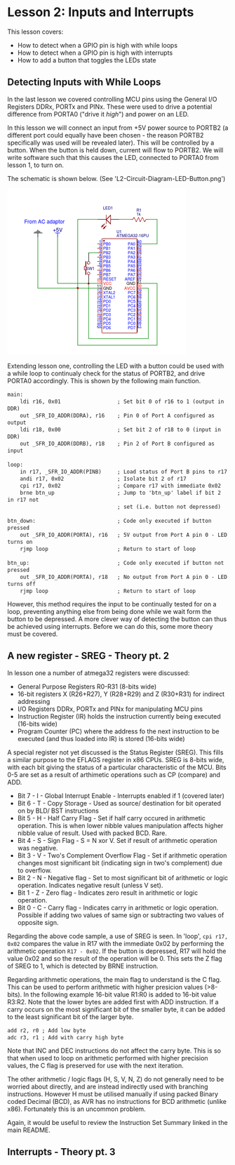 Lesson 2: Inputs and Interrupts
===============================

This lesson covers:
 - How to detect when a GPIO pin is high with while loops
 - How to detect when a GPIO pin is high with interrupts
 - How to add a button that toggles the LEDs state

Detecting Inputs with While Loops
---------------------------------

In the last lesson we covered controlling MCU pins using the General I/O 
Registers DDRx, PORTx and PINx. These were used to drive a potential difference
from PORTA0 ("drive it _high_") and power on an LED.

In this lesson we will connect an input from +5V power source to PORTB2 (a
different port could equally have been chosen - the reason PORTB2 specifically
was used will be revealed later). This will be controlled by a button. When the
button is held down, current will flow to PORTB2. We will write software such 
that this causes the LED, connected to PORTA0 from lesson 1, to turn on.

The schematic is shown below. (See 'L2-Circuit-Diagram-LED-Button.png')

![L2 circuit diagram](L2-Circuit-Diagram-LED-Button.png)

Extending lesson one, controlling the LED with a button could be used with a
while loop to continualy check for the status of PORTB2, and drive PORTA0
accordingly. This is shown by the following main function.

```
main:
    ldi r16, 0x01                  ; Set bit 0 of r16 to 1 (output in DDR)
    out _SFR_IO_ADDR(DDRA), r16    ; Pin 0 of Port A configured as output
    ldi r18, 0x00                  ; Set bit 2 of r18 to 0 (input in DDR)
    out _SFR_IO_ADDR(DDRB), r18    ; Pin 2 of Port B configured as input

loop:
    in r17, _SFR_IO_ADDR(PINB)     ; Load status of Port B pins to r17
    andi r17, 0x02                 ; Isolate bit 2 of r17
    cpi r17, 0x02                  ; Compare r17 with immediate 0x02
    brne btn_up                    ; Jump to 'btn_up' label if bit 2 in r17 not
                                   ; set (i.e. button not depressed)

btn_down:                          ; Code only executed if button pressed
    out _SFR_IO_ADDR(PORTA), r16   ; 5V output from Port A pin 0 - LED turns on
    rjmp loop                      ; Return to start of loop

btn_up:                            ; Code only executed if button not pressed
    out _SFR_IO_ADDR(PORTA), r18   ; No output from Port A pin 0 - LED turns off
    rjmp loop                      ; Return to start of loop
```

However, this method requires the input to be continually tested for on a loop,
preventing anything else from being done while we wait form the button to be
depressed. A more clever way of detecting the button can thus be achieved using
interrupts. Before we can do this, some more theory must be covered.

A new register - SREG - Theory pt. 2
------------------------------------

In lesson one a number of atmega32 registers were discussed:

 - General Purpose Registers R0-R31 (8-bits wide)
 - 16-bit registers X (R26+R27), Y (R28+R29) and Z (R30+R31) for indirect 
   addressing
 - I/O Registers DDRx, PORTx and PINx for manipulating MCU pins
 - Instruction Register (IR) holds the instruction currently being executed
   (16-bits wide)
 - Program Counter (PC) where the address fo the next instruction to be executed
   (and thus loaded into IR) is stored (16-bits wide)

A special register not yet discussed is the Status Register (SREG). This fills
a similar purpose to the EFLAGS register in x86 CPUs. SREG is 8-bits wide, with
each bit giving the status of a particular characteristic of the MCU. Bits 0-5
are set as a result of arthimetic operations such as CP (compare) and ADD.

 - Bit 7 - I - Global Interrupt Enable        - Interrupts enabled if 1 (covered later)
 - Bit 6 - T - Copy Storage                   - Used as source/ destination for bit
                                                operated on by BLD/ BST instructions
 - Bit 5 - H - Half Carry Flag                - Set if half carry occured in arithmetic
                                                operation. This is when lower nibble
                                                values manipulation affects higher 
                                                nibble value of result. Used with 
                                                packed BCD. Rare.
 - Bit 4 - S - Sign Flag                      - S = N xor V. Set if result of 
                                                arithmetic operation was negative.
 - Bit 3 - V - Two's Complement Overflow Flag - Set if arithmetic operation
                                                changes most significant bit
                                                (indicating sign in two's
                                                complement) due to overflow.
 - Bit 2 - N - Negative flag                  - Set to most significant bit
                                                of arithmetic or logic operation.
                                                Indicates negative result (unless
                                                V set).
 - Bit 1 - Z - Zero flag                      - Indicates zero result in arithmetic
                                                or logic operation.
 - Bit 0 - C - Carry flag                     - Indicates carry in arithmetic or 
                                                logic operation. Possible if adding
                                                two values of same sign or subtracting
                                                two values of opposite sign.

Regarding the above code sample, a use of SREG is seen. In 'loop', `cpi r17, 0x02`
compares the value in R17 with the immediate 0x02 by performing the arithmetic
operation `R17 - 0x02`. If the button is depressed, R17 will hold the value 0x02
and so the result of the operation will be 0. This sets the Z flag of SREG to 1,
which is detected by BRNE instruction.

Regarding arithmetic operations, the main flag to understand is the C flag. This
can be used to perform arithmetic with higher presicion values (>8-bits). In the
following example 16-bit value R1:R0 is added to 16-bit value R3:R2. Note that 
the lower bytes are added first with ADD instruction. If a carry occurs on the
most significant bit of the smaller byte, it can be added to the least 
significant bit of the larger byte.

```
add r2, r0 ; Add low byte
adc r3, r1 ; Add with carry high byte
```

Note that INC and DEC instructions do not affect the carry byte. This is so that
when used to loop on arithmetic performed with higher precision values, the C
flag is preserved for use with the next iteration.

The other arithmetic / logic flags (H, S, V, N, Z) do not generally need to be
worried about directly, and are instead indirectly used with branching 
instructions. However H must be utilised manually if using packed Binary coded
Decimal (BCD), as AVR has no instructions for BCD arithmetic (unlike x86).
Fortunately this is an uncommon problem.

Again, it would be useful to review the Instruction Set Summary linked in the
main README.

Interrupts - Theory pt. 3
-------------------------


